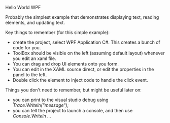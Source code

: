 Hello World WPF 

Probably the simplest example that demonstrates displaying text, reading elements, and updating text.


Key things to remember (for this simple example):

- create the project, select WPF Application C#.  This creates a bunch of code for you. 
- ToolBox should be visible on the left (assuming default layout) whenever you edit an xaml file.
- You can drag and drop UI elements onto you form.  
- You can edit in the XAML source direct, or edit the properties in the panel to the left.
- Double click the element to inject code to handle the click event.



Things you don't need to remember, but might be useful later on:

- you can print to the visual studio debug using *Trace.Writeln("message");* 
- you can tell the project to launch a console, and then use *Console.Writeln ...*
